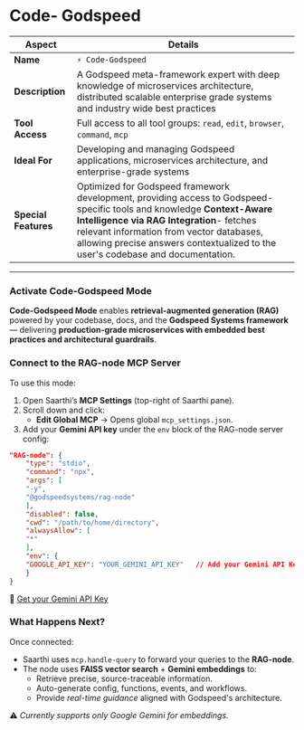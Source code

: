 # Code- Godspeed

| Aspect | Details |
|--------|---------|
| **Name** | `⚡ Code-Godspeed` |
| **Description** | A Godspeed meta-framework expert with deep knowledge of microservices architecture, distributed scalable enterprise grade systems and industry wide best practices |
| **Tool Access** | Full access to all tool groups: `read`, `edit`, `browser`, `command`, `mcp` |
| **Ideal For** | Developing and managing Godspeed applications, microservices architecture, and enterprise-grade systems |
| **Special Features** | Optimized for Godspeed framework development, providing access to Godspeed-specific tools and knowledge **Context-Aware Intelligence via RAG Integration**- fetches relevant information from vector databases, allowing precise answers contextualized to the user's codebase and documentation. |
---

### Activate Code-Godspeed Mode

**Code-Godspeed Mode** enables **retrieval-augmented generation (RAG)** powered by your codebase, docs, and the **Godspeed Systems framework** — delivering **production-grade microservices with embedded best practices and architectural guardrails**.

### Connect to the RAG-node MCP Server

To use this mode:

1. Open Saarthi’s **MCP Settings** (top-right of Saarthi pane).
2. Scroll down and click:
   * **Edit Global MCP** → Opens global `mcp_settings.json`.
3. Add your **Gemini API key** under the `env` block of the RAG-node server config:

```json
"RAG-node": {
    "type": "stdio",
    "command": "npx",
    "args": [
    "-y",
    "@godspeedsystems/rag-node"
    ],
    "disabled": false,
    "cwd": "/path/to/home/directory",
    "alwaysAllow": [
    "*"
    ],
    "env": {
    "GOOGLE_API_KEY": "YOUR_GEMINI_API_KEY"   // Add your Gemini API Key here
    }
}
```
🔗 [Get your Gemini API Key](https://makersuite.google.com/app/apikey)

### What Happens Next?

Once connected:

* Saarthi uses `mcp.handle-query` to forward your queries to the **RAG-node**.
* The node uses **FAISS vector search** + **Gemini embeddings** to:
  * Retrieve precise, source-traceable information.
  * Auto-generate config, functions, events, and workflows.
  * Provide *real-time guidance* aligned with Godspeed's architecture.

⚠️ *Currently supports only Google Gemini for embeddings.*
